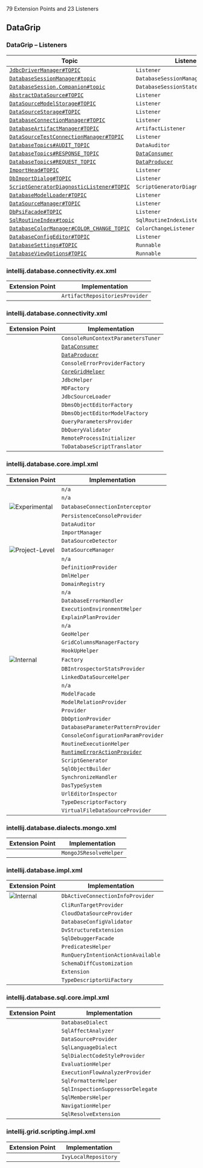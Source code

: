 <!-- Copyright 2000-2025 JetBrains s.r.o. and contributors. Use of this source code is governed by the Apache 2.0 license. -->

<!-- GENERATED FILE, DO NOT EDIT -->
<!-- This file is generated with the SDK Docs Authoring Tools plugin ('Generate SDK Docs EP Lists' action) -->
<!-- Revision: 494355c3f56d3a412b08c284b82f85d68b461237 -->

<!--
EP List Directories:
- /dbe
-->


<snippet id="content">

79 Extension Points and 23 Listeners

<include from="snippets.topic" element-id="ep_list_legend"/>

## DataGrip

### DataGrip – Listeners

| Topic | Listener |
|-------|----------|
| [`JdbcDriverManager#TOPIC`](https://jb.gg/ipe/listeners?topics=com.intellij.database.console.JdbcDriverManager.Listener)  | `Listener` |
| [`DatabaseSessionManager#topic`](https://jb.gg/ipe/listeners?topics=com.intellij.database.console.session.DatabaseSessionManagerListener)  | `DatabaseSessionManagerListener` |
| [`DatabaseSession.Companion#topic`](https://jb.gg/ipe/listeners?topics=com.intellij.database.console.session.DatabaseSessionStateListener)  | `DatabaseSessionStateListener` |
| [`AbstractDataSource#TOPIC`](https://jb.gg/ipe/listeners?topics=com.intellij.database.dataSource.AbstractDataSource.Listener)  | `Listener` |
| [`DataSourceModelStorage#TOPIC`](https://jb.gg/ipe/listeners?topics=com.intellij.database.dataSource.DataSourceModelStorage.Listener)  | `Listener` |
| [`DataSourceStorage#TOPIC`](https://jb.gg/ipe/listeners?topics=com.intellij.database.dataSource.DataSourceStorage.Listener)  | `Listener` |
| [`DatabaseConnectionManager#TOPIC`](https://jb.gg/ipe/listeners?topics=com.intellij.database.dataSource.DatabaseConnectionManager.Listener)  | `Listener` |
| [`DatabaseArtifactManager#TOPIC`](https://jb.gg/ipe/listeners?topics=com.intellij.database.dataSource.artifacts.DatabaseArtifactManager.ArtifactListener)  | `ArtifactListener` |
| [`DataSourceTestConnectionManager#TOPIC`](https://jb.gg/ipe/listeners?topics=com.intellij.database.dataSource.ui.DataSourceTestConnectionManager.Listener)  | `Listener` |
| [`DatabaseTopics#AUDIT_TOPIC`](https://jb.gg/ipe/listeners?topics=com.intellij.database.datagrid.DataAuditor)  | `DataAuditor` |
| [`DatabaseTopics#RESPONSE_TOPIC`](https://jb.gg/ipe/listeners?topics=com.intellij.database.datagrid.DataConsumer)  | [`DataConsumer`](%gh-ic%/grid/core-impl/src/datagrid/DataConsumer.java) |
| [`DatabaseTopics#REQUEST_TOPIC`](https://jb.gg/ipe/listeners?topics=com.intellij.database.datagrid.DataProducer)  | [`DataProducer`](%gh-ic%/grid/core-impl/src/datagrid/DataProducer.java) |
| [`ImportHead#TOPIC`](https://jb.gg/ipe/listeners?topics=com.intellij.database.dbimport.ImportHead.Listener)  | `Listener` |
| [`DbImportDialog#TOPIC`](https://jb.gg/ipe/listeners?topics=com.intellij.database.dbimport.editor.DbImportDialog.Listener)  | `Listener` |
| [`ScriptGeneratorDiagnosticListener#TOPIC`](https://jb.gg/ipe/listeners?topics=com.intellij.database.dialects.base.generator.ScriptGeneratorDiagnosticListener)  | `ScriptGeneratorDiagnosticListener` |
| [`DatabaseModelLoader#TOPIC`](https://jb.gg/ipe/listeners?topics=com.intellij.database.introspection.DatabaseModelLoader.Listener)  | `Listener` |
| [`DataSourceManager#TOPIC`](https://jb.gg/ipe/listeners?topics=com.intellij.database.psi.DataSourceManager.Listener)  | `Listener` |
| [`DbPsiFacade#TOPIC`](https://jb.gg/ipe/listeners?topics=com.intellij.database.psi.DbPsiFacade.Listener)  | `Listener` |
| [`SqlRoutineIndex#topic`](https://jb.gg/ipe/listeners?topics=com.intellij.database.sql.backend.core.SqlRoutineIndex.SqlRoutineIndexListener)  | `SqlRoutineIndexListener` |
| [`DatabaseColorManager#COLOR_CHANGE_TOPIC`](https://jb.gg/ipe/listeners?topics=com.intellij.database.view.DatabaseColorManager.ColorChangeListener)  | `ColorChangeListener` |
| [`DatabaseConfigEditor#TOPIC`](https://jb.gg/ipe/listeners?topics=com.intellij.database.view.ui.DatabaseConfigEditor.Listener)  | `Listener` |
| [`DatabaseSettings#TOPIC`](https://jb.gg/ipe/listeners?topics=java.lang.Runnable)  | `Runnable` |
| [`DatabaseViewOptions#TOPIC`](https://jb.gg/ipe/listeners?topics=java.lang.Runnable)  | `Runnable` |


### intellij.database.connectivity.ex.xml

| Extension Point | Implementation |
|-----------------|----------------|
| <include from="snippets.topic" element-id="epLink"><var name="ep" value="com.intellij.database.artifactRepositoriesProvider"/></include> | `ArtifactRepositoriesProvider` |

### intellij.database.connectivity.xml

| Extension Point | Implementation |
|-----------------|----------------|
| <include from="snippets.topic" element-id="epLink"><var name="ep" value="com.intellij.database.consoleRunContextParametersTuner"/></include> | `ConsoleRunContextParametersTuner` |
| <include from="snippets.topic" element-id="epLink"><var name="ep" value="com.intellij.database.dataConsumer"/></include> | [`DataConsumer`](%gh-ic%/grid/core-impl/src/datagrid/DataConsumer.java) |
| <include from="snippets.topic" element-id="epLink"><var name="ep" value="com.intellij.database.dataProducer"/></include> | [`DataProducer`](%gh-ic%/grid/core-impl/src/datagrid/DataProducer.java) |
| <include from="snippets.topic" element-id="epLink"><var name="ep" value="com.intellij.database.errorProvider"/></include> | `ConsoleErrorProviderFactory` |
| <include from="snippets.topic" element-id="epLink"><var name="ep" value="com.intellij.database.gridHelper"/></include> | [`CoreGridHelper`](%gh-ic%/grid/core-impl/src/datagrid/CoreGridHelper.java) |
| <include from="snippets.topic" element-id="epLink"><var name="ep" value="com.intellij.database.jdbcHelper"/></include> | `JdbcHelper` |
| <include from="snippets.topic" element-id="epLink"><var name="ep" value="com.intellij.database.jdbcMetadataWrapper"/></include> | `MDFactory` |
| <include from="snippets.topic" element-id="epLink"><var name="ep" value="com.intellij.database.jdbcSourceLoader"/></include> | `JdbcSourceLoader` |
| <include from="snippets.topic" element-id="epLink"><var name="ep" value="com.intellij.database.objectEditorFactory"/></include> | `DbmsObjectEditorFactory` |
| <include from="snippets.topic" element-id="epLink"><var name="ep" value="com.intellij.database.objectEditorModelFactory"/></include> | `DbmsObjectEditorModelFactory` |
| <include from="snippets.topic" element-id="epLink"><var name="ep" value="com.intellij.database.queryParametersProvider"/></include> | `QueryParametersProvider` |
| <include from="snippets.topic" element-id="epLink"><var name="ep" value="com.intellij.database.queryValidator"/></include> | `DbQueryValidator` |
| <include from="snippets.topic" element-id="epLink"><var name="ep" value="com.intellij.database.remoteProcessInitializer"/></include> | `RemoteProcessInitializer` |
| <include from="snippets.topic" element-id="epLink"><var name="ep" value="com.intellij.database.toDatabaseScriptTranslator"/></include> | `ToDatabaseScriptTranslator` |

### intellij.database.core.impl.xml

| Extension Point | Implementation |
|-----------------|----------------|
| <include from="snippets.topic" element-id="epLink"><var name="ep" value="com.intellij.database.addToHSet"/></include> | `n/a` |
| <include from="snippets.topic" element-id="epLink"><var name="ep" value="com.intellij.database.artifactsConfig"/></include> | `n/a` |
| <include from="snippets.topic" element-id="epLink"><var name="ep" value="com.intellij.database.connectionInterceptor"/></include> ![Experimental][experimental] | `DatabaseConnectionInterceptor` |
| <include from="snippets.topic" element-id="epLink"><var name="ep" value="com.intellij.database.consoleProvider"/></include> | `PersistenceConsoleProvider` |
| <include from="snippets.topic" element-id="epLink"><var name="ep" value="com.intellij.database.dataAuditor"/></include> | `DataAuditor` |
| <include from="snippets.topic" element-id="epLink"><var name="ep" value="com.intellij.database.dataImporter"/></include> | `ImportManager` |
| <include from="snippets.topic" element-id="epLink"><var name="ep" value="com.intellij.database.dataSourceDetector"/></include> | `DataSourceDetector` |
| <include from="snippets.topic" element-id="epLink"><var name="ep" value="com.intellij.database.dataSourceManager"/></include> ![Project-Level][project-level] | `DataSourceManager` |
| <include from="snippets.topic" element-id="epLink"><var name="ep" value="com.intellij.database.dbms"/></include> | `n/a` |
| <include from="snippets.topic" element-id="epLink"><var name="ep" value="com.intellij.database.definitionProvider"/></include> | `DefinitionProvider` |
| <include from="snippets.topic" element-id="epLink"><var name="ep" value="com.intellij.database.dmlHelper"/></include> | `DmlHelper` |
| <include from="snippets.topic" element-id="epLink"><var name="ep" value="com.intellij.database.domainRegistry"/></include> | `DomainRegistry` |
| <include from="snippets.topic" element-id="epLink"><var name="ep" value="com.intellij.database.driversConfig"/></include> | `n/a` |
| <include from="snippets.topic" element-id="epLink"><var name="ep" value="com.intellij.database.errorHandler"/></include> | `DatabaseErrorHandler` |
| <include from="snippets.topic" element-id="epLink"><var name="ep" value="com.intellij.database.executionEnvironmentHelper"/></include> | `ExecutionEnvironmentHelper` |
| <include from="snippets.topic" element-id="epLink"><var name="ep" value="com.intellij.database.explainPlanProvider"/></include> | `ExplainPlanProvider` |
| <include from="snippets.topic" element-id="epLink"><var name="ep" value="com.intellij.database.extensionFallback"/></include> | `n/a` |
| <include from="snippets.topic" element-id="epLink"><var name="ep" value="com.intellij.database.geoHelper"/></include> | `GeoHelper` |
| <include from="snippets.topic" element-id="epLink"><var name="ep" value="com.intellij.database.gridColumnsManagerFactory"/></include> | `GridColumnsManagerFactory` |
| <include from="snippets.topic" element-id="epLink"><var name="ep" value="com.intellij.database.hookUpHelper"/></include> | `HookUpHelper` |
| <include from="snippets.topic" element-id="epLink"><var name="ep" value="com.intellij.database.introspector"/></include> ![Internal][internal] | `Factory` |
| <include from="snippets.topic" element-id="epLink"><var name="ep" value="com.intellij.database.introspectorStatsProvider"/></include> | `DBIntrospectorStatsProvider` |
| <include from="snippets.topic" element-id="epLink"><var name="ep" value="com.intellij.database.linkedDataSourceHelper"/></include> | `LinkedDataSourceHelper` |
| <include from="snippets.topic" element-id="epLink"><var name="ep" value="com.intellij.database.modelExternalData"/></include> | `n/a` |
| <include from="snippets.topic" element-id="epLink"><var name="ep" value="com.intellij.database.modelFacade"/></include> | `ModelFacade` |
| <include from="snippets.topic" element-id="epLink"><var name="ep" value="com.intellij.database.modelRelationProvider"/></include> | `ModelRelationProvider` |
| <include from="snippets.topic" element-id="epLink"><var name="ep" value="com.intellij.database.namingService"/></include> | `Provider` |
| <include from="snippets.topic" element-id="epLink"><var name="ep" value="com.intellij.database.optionProvider"/></include> | `DbOptionProvider` |
| <include from="snippets.topic" element-id="epLink"><var name="ep" value="com.intellij.database.parameterPatternProvider"/></include> | `DatabaseParameterPatternProvider` |
| <include from="snippets.topic" element-id="epLink"><var name="ep" value="com.intellij.database.processParamProvider"/></include> | `ConsoleConfigurationParamProvider` |
| <include from="snippets.topic" element-id="epLink"><var name="ep" value="com.intellij.database.routineExecutionHelper"/></include> | `RoutineExecutionHelper` |
| <include from="snippets.topic" element-id="epLink"><var name="ep" value="com.intellij.database.runtimeErrorFixProvider"/></include> | [`RuntimeErrorActionProvider`](%gh-ic%/grid/core-impl/src/connection/throwable/info/RuntimeErrorActionProvider.kt) |
| <include from="snippets.topic" element-id="epLink"><var name="ep" value="com.intellij.database.scriptGenerator"/></include> | `ScriptGenerator` |
| <include from="snippets.topic" element-id="epLink"><var name="ep" value="com.intellij.database.sqlObjectBuilder"/></include> | `SqlObjectBuilder` |
| <include from="snippets.topic" element-id="epLink"><var name="ep" value="com.intellij.database.synchronizeHandler"/></include> | `SynchronizeHandler` |
| <include from="snippets.topic" element-id="epLink"><var name="ep" value="com.intellij.database.typeSystem"/></include> | `DasTypeSystem` |
| <include from="snippets.topic" element-id="epLink"><var name="ep" value="com.intellij.database.urlEditorInspector"/></include> | `UrlEditorInspector` |
| <include from="snippets.topic" element-id="epLink"><var name="ep" value="com.intellij.database.urlParamEditorProvider"/></include> | `TypeDescriptorFactory` |
| <include from="snippets.topic" element-id="epLink"><var name="ep" value="com.intellij.database.virtualFileDataSourceProvider"/></include> | `VirtualFileDataSourceProvider` |

### intellij.database.dialects.mongo.xml

| Extension Point | Implementation |
|-----------------|----------------|
| <include from="snippets.topic" element-id="epLink"><var name="ep" value="com.intellij.database.mongo.resolveHelper"/></include> | `MongoJSResolveHelper` |

### intellij.database.impl.xml

| Extension Point | Implementation |
|-----------------|----------------|
| <include from="snippets.topic" element-id="epLink"><var name="ep" value="com.intellij.database.activeConnectionInfoProvider"/></include> ![Internal][internal] | `DbActiveConnectionInfoProvider` |
| <include from="snippets.topic" element-id="epLink"><var name="ep" value="com.intellij.database.cli.runTargetProvider"/></include> | `CliRunTargetProvider` |
| <include from="snippets.topic" element-id="epLink"><var name="ep" value="com.intellij.database.cloudDataSourceProvider"/></include> | `CloudDataSourceProvider` |
| <include from="snippets.topic" element-id="epLink"><var name="ep" value="com.intellij.database.configValidator"/></include> | `DatabaseConfigValidator` |
| <include from="snippets.topic" element-id="epLink"><var name="ep" value="com.intellij.database.databaseViewStructureExtension"/></include> | `DvStructureExtension` |
| <include from="snippets.topic" element-id="epLink"><var name="ep" value="com.intellij.database.debuggerFacade"/></include> | `SqlDebuggerFacade` |
| <include from="snippets.topic" element-id="epLink"><var name="ep" value="com.intellij.database.predicatesHelper"/></include> | `PredicatesHelper` |
| <include from="snippets.topic" element-id="epLink"><var name="ep" value="com.intellij.database.runConsoleAvailable"/></include> | `RunQueryIntentionActionAvailable` |
| <include from="snippets.topic" element-id="epLink"><var name="ep" value="com.intellij.database.schemaDiffCustomization"/></include> | `SchemaDiffCustomization` |
| <include from="snippets.topic" element-id="epLink"><var name="ep" value="com.intellij.database.selectInProvider"/></include> | `Extension` |
| <include from="snippets.topic" element-id="epLink"><var name="ep" value="com.intellij.database.urlParamEditorUiProvider"/></include> | `TypeDescriptorUiFactory` |

### intellij.database.sql.core.impl.xml

| Extension Point | Implementation |
|-----------------|----------------|
| <include from="snippets.topic" element-id="epLink"><var name="ep" value="com.intellij.database.dialect"/></include> | `DatabaseDialect` |
| <include from="snippets.topic" element-id="epLink"><var name="ep" value="com.intellij.database.sqlEffectAnalyzer"/></include> | `SqlAffectAnalyzer` |
| <include from="snippets.topic" element-id="epLink"><var name="ep" value="com.intellij.sql.dataSourceProvider"/></include> | `DataSourceProvider` |
| <include from="snippets.topic" element-id="epLink"><var name="ep" value="com.intellij.sql.dialect"/></include> | `SqlLanguageDialect` |
| <include from="snippets.topic" element-id="epLink"><var name="ep" value="com.intellij.sql.dialectCodeStyleProvider"/></include> | `SqlDialectCodeStyleProvider` |
| <include from="snippets.topic" element-id="epLink"><var name="ep" value="com.intellij.sql.evaluationHelper"/></include> | `EvaluationHelper` |
| <include from="snippets.topic" element-id="epLink"><var name="ep" value="com.intellij.sql.executionFlowAnalyzerProvider"/></include> | `ExecutionFlowAnalyzerProvider` |
| <include from="snippets.topic" element-id="epLink"><var name="ep" value="com.intellij.sql.formatterHelper"/></include> | `SqlFormatterHelper` |
| <include from="snippets.topic" element-id="epLink"><var name="ep" value="com.intellij.sql.inspectionSuppressorDelegate"/></include> | `SqlInspectionSuppressorDelegate` |
| <include from="snippets.topic" element-id="epLink"><var name="ep" value="com.intellij.sql.membersHelper"/></include> | `SqlMembersHelper` |
| <include from="snippets.topic" element-id="epLink"><var name="ep" value="com.intellij.sql.navigationHelper"/></include> | `NavigationHelper` |
| <include from="snippets.topic" element-id="epLink"><var name="ep" value="com.intellij.sql.resolveExtension"/></include> | `SqlResolveExtension` |

### intellij.grid.scripting.impl.xml

| Extension Point | Implementation |
|-----------------|----------------|
| <include from="snippets.topic" element-id="epLink"><var name="ep" value="com.intellij.grid.scripting.ivyLocalRepository"/></include> | `IvyLocalRepository` |


[deprecated]: https://img.shields.io/badge/-Deprecated-lightgrey?style=flat-square
[removal]: https://img.shields.io/badge/-Removal-red?style=flat-square
[obsolete]: https://img.shields.io/badge/-Obsolete-grey?style=flat-square
[experimental]: https://img.shields.io/badge/-Experimental-violet?style=flat-square
[internal]: https://img.shields.io/badge/-Internal-darkred?style=flat-square
[project-level]: https://img.shields.io/badge/-Project--Level-blue?style=flat-square
[non-dynamic]: https://img.shields.io/badge/-Non--Dynamic-orange?style=flat-square
[dumb-aware]: https://img.shields.io/badge/-DumbAware-darkgreen?style=flat-square

</snippet>
